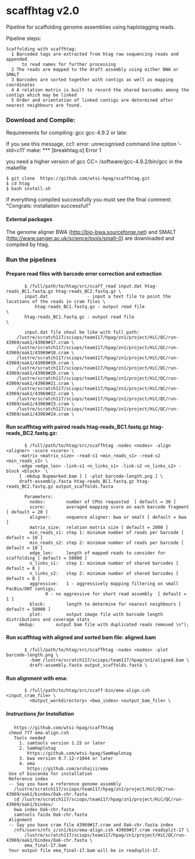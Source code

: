 # scaffhtag v2.0
Pipeline for scaffolding genome assemblies using haplotagging reads.

Pipeline steps:
        
    Scaffolding with scaffhtag:
      1 Barcoded tags are extracted from htag raw sequencing reads and appended 
          to read names for further processing
      2 The reads are mapped to the draft assembly using either BWA or SMALT
      3 Barcodes are sorted together with contigs as well as mapping coordinates
      4 A relation matrix is built to record the shared barcodes among the contigs which may be linked
      5 Order and orientation of linked contigs are determined after nearest neighbours are found. 
      
### Download and Compile:
Requirements for compiling: gcc gcc-4.9.2 or late:

If you see this message,
cc1: error: unrecognised command line option ‘-std=c11’
make: *** [breakhtag.o] Error 1

you need a higher version of gcc
CC= /software/gcc-4.9.2/bin/gcc in the makefile


    $ git clone  https://github.com/wtsi-hpag/scaffhtag.git 
    $ cd htag
    $ bash install.sh
		
If everything compiled successfully you must see the final comment: 
		"Congrats: installation successful!"		


#### External packages
The genome aligner BWA (http://bio-bwa.sourceforge.net) and SMALT (http://www.sanger.ac.uk/science/tools/smalt-0) are downloaded and compiled by htag.

### Run the pipelines

#### Prepare read files with barcode error correction and extraction
           $ /full/path/to/htag/src/scaff_read input.dat htag-reads_BC1.fastq.gz htag-reads_BC2.fastq.gz \
	       input.dat               - input a text file to point the locations of the reads in cram files \
               htag-reads_BC1.fastq.gz - output read file                       \
	       htag-reads_BC1.fastq.gz - output read file                      \

	       input.dat file shoul be like with full path:
		/lustre/scratch117/sciops/team117/hpag/zn1/project/HiC/QC/run-43969/oak1/43969#17.cram \
		/lustre/scratch117/sciops/team117/hpag/zn1/project/HiC/QC/run-43969/oak1/43969#18.cram \
		/lustre/scratch117/sciops/team117/hpag/zn1/project/HiC/QC/run-43969/oak1/43969#19.cram \
		/lustre/scratch117/sciops/team117/hpag/zn1/project/HiC/QC/run-43969/oak1/43969#20.cram \
		/lustre/scratch117/sciops/team117/hpag/zn1/project/HiC/QC/run-43969/oak1/43969#21.cram \
		/lustre/scratch117/sciops/team117/hpag/zn1/project/HiC/QC/run-43969/oak1/43969#22.cram \
		/lustre/scratch117/sciops/team117/hpag/zn1/project/HiC/QC/run-43969/oak1/43969#23.cram \
		/lustre/scratch117/sciops/team117/hpag/zn1/project/HiC/QC/run-43969/oak1/43969#24.cram \ 

#### Run scaffhtag with paired reads htag-reads_BC1.fastq.gz htag-reads_BC2.fastq.gz:
           $ /full/path/to/htag/src/scaffhtag -nodes <nodes> -align <aligner> -score <score> \
	   	 -matrix <matrix_size> -read-s1 <min_reads_s1> -read-s2 <min_reads_s2> \
		 -edge <edge_len> -link-s1 <n_links_s1> -link-s2 <n_links_s2> -block <block>  \
		 [ -mkdup Dupmarked.bam ] [ -plot barcode-length.png ] \
		 draft-assembly.fasta htag-reads_BC1.fastq.gz htag-reads_BC2.fastq.gz output_scaffolds.fasta

	       Parameters:
             nodes:        number of CPUs requested  [ default = 30 ]
             score:        averaged mapping score on each barcode fragment [ default = 20 ]
             aligner:      sequence aligner: bwa or smalt [ default = bwa ]
             matrix_size:  relation matrix size [ default = 2000 ]
             min_reads_s1: step 1: minimum number of reads per barcode [ default = 10 ]
             min_reads_s2: step 2: minimum number of reads per barcode [ default = 10 ]
             edge_len:     length of mapped reads to consider for scaffolding [ default = 50000 ]
             n_links_s1:   step 1: minimum number of shared barcodes [ default = 8 ]
             n_links_s2:   step 2: minimum number of shared barcodes [ default = 8 ]
             aggressive:   1 - aggressively mapping filtering on small PacBio/ONT contigs; 
	     		   0 - no aggressive for short read assembly  [ default = 1 ]
             block:        length to determine for nearest neighbours [ default = 50000 ]
             plot:         output image file with barcode length distributions and coverage stats 
	     mkdup:        output bam file with duplicated reads removed \n"); 


#### Run scaffhtag with aligned and sorted bam file: aligned.bam  
           $ /full/path/to/htag/src/scaffhtag -nodes <nodes> -plot barcode-length.png \
             -bam /lustre/scratch117/sciops/team117/hpag/zn1/aligned.bam \
             draft-assembly.fasta output_scaffolds.fasta \


#### Run alignment with ema:
           $ /full/path/to/htag/src/scaff-bin/ema-align.csh <input_cram_file> \ 
             <Output_workdirectory> <bwa_index> <output_bam_file> \
	   
#####	 Instructions for Installation
 	   https://github.com/wtsi-hpag/scaffhtag
   	 chmod 777 ema-align.csh 
	   Tools needed 
	     1. samtools version 1.15 or later 
	     2. SamHaplotag 
 	        https://github.com/wtsi-hpag/SamHaplotag  
	     3. bwa version 0.7.12-r1044 or later
	     4. ema 
	        https://github.com/arshajii/ema 
	 Use of bioconda for installation 
	 Reference index 
	 -- Say you have a reference genome assembly  
	   /lustre/scratch117/sciops/team117/hpag/zn1/project/HiC/QC/run-43969/oak1/bindex/Oak-chr.fasta
	   cd /lustre/scratch117/sciops/team117/hpag/zn1/project/HiC/QC/run-43969/oak1/bindex/
	   bwa index Oak-chr.fasta
	   samtools faidx Oak-chr.fasta
	 Alignment 
	 -- Say you have cram file 43969#17.cram and Oak-chr.fasta index 
	   /nfs/users/nfs_z/zn1/bin/ema-align.csh 43969#17.cram readsplit-17 \
           /lustre/scratch117/sciops/team117/hpag/zn1/project/HiC/QC/run-43969/oak1/bindex/Oak-chr.fasta \ 
           ema_final-17.bam
	 Your output file ema_final-17.bam will be in readsplit-17.  
  
 


